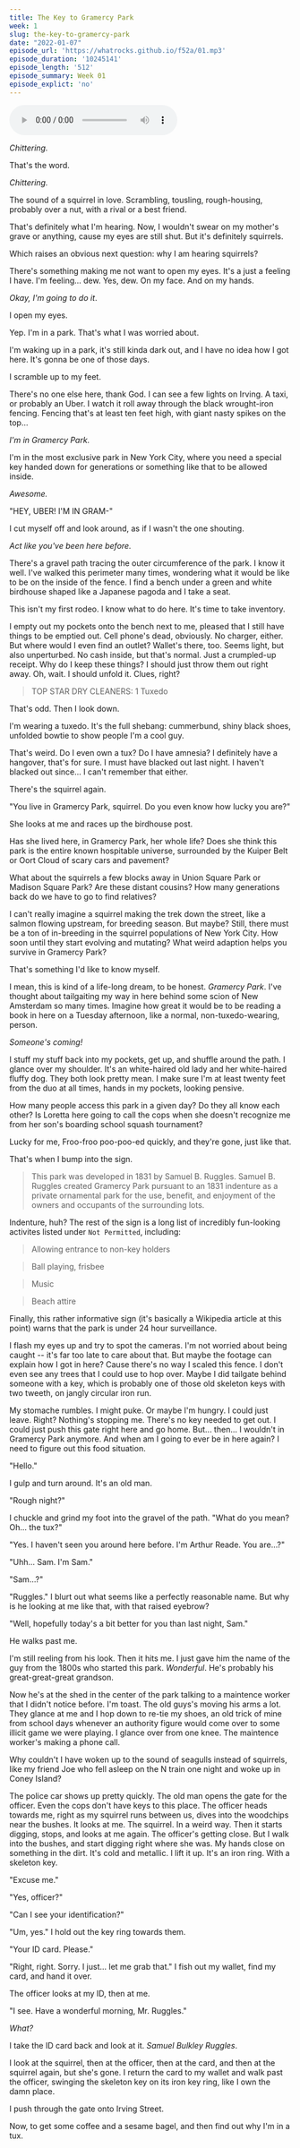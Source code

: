 ```yaml
---
title: The Key to Gramercy Park
week: 1
slug: the-key-to-gramercy-park
date: "2022-01-07"
episode_url: 'https://whatrocks.github.io/f52a/01.mp3'
episode_duration: '10245141'
episode_length: '512'
episode_summary: Week 01
episode_explict: 'no'
---
```


<audio controls="controls">
  <source type="audio/mp3" src="https://whatrocks.github.io/f52a/01.mp3"></source>
</audio>

*Chittering.*

That's the word.

*Chittering.*

The sound of a squirrel in love. Scrambling, tousling, rough-housing, probably over a nut, with a rival or a best friend. 

That's definitely what I'm hearing. Now, I wouldn't swear on my mother's grave or anything, cause my eyes are still shut. But it's definitely squirrels.

Which raises an obvious next question: why I am hearing squirrels?

There's something making me not want to open my eyes. It's a just a feeling I have. I'm feeling... dew. Yes, dew. On my face. And on my hands.

*Okay, I'm going to do it*.

I open my eyes.

Yep. I'm in a park. That's what I was worried about.

I'm waking up in a park, it's still kinda dark out, and I have no idea how I got here. It's gonna be one of those days.

I scramble up to my feet.

There's no one else here, thank God. I can see a few lights on Irving. A taxi, or probably an Uber. I watch it roll away through the black wrought-iron fencing. Fencing that's at least ten feet high, with giant nasty spikes on the top...

*I'm in Gramercy Park.*

I'm in the most exclusive park in New York City, where you need a special key handed down for generations or something like that to be allowed inside.

*Awesome.*

"HEY, UBER! I'M IN GRAM-"

I cut myself off and look around, as if I wasn't the one shouting. 

*Act like you've been here before.*

There's a gravel path tracing the outer circumference of the park. I know it well. I've walked this perimeter many times, wondering what it would be like to be on the inside of the fence. I find a bench under a green and white birdhouse shaped like a Japanese pagoda and I take a seat.

This isn't my first rodeo. I know what to do here. It's time to take inventory. 

I empty out my pockets onto the bench next to me, pleased that I still have things to be emptied out. Cell phone's dead, obviously. No charger, either. But where would I even find an outlet? Wallet's there, too. Seems light, but also unperturbed. No cash inside, but that's normal. Just a crumpled-up receipt. Why do I keep these things? I should just throw them out right away. Oh, wait. I should unfold it. Clues, right?


> TOP STAR DRY CLEANERS: 1 Tuxedo


That's odd. Then I look down.

I'm wearing a tuxedo. It's the full shebang: cummerbund, shiny black shoes, unfolded bowtie to show people I'm a cool guy.

That's weird. Do I even own a tux? Do I have amnesia? I definitely have a hangover, that's for sure. I must have blacked out last night. I haven't blacked out since... I can't remember that either. 

There's the squirrel again.

"You live in Gramercy Park, squirrel. Do you even know how lucky you are?"

She looks at me and races up the birdhouse post.

Has she lived here, in Gramercy Park, her whole life? Does she think this park is the entire known hospitable universe, surrounded by the Kuiper Belt or Oort Cloud of scary cars and pavement?

What about the squirrels a few blocks away in Union Square Park or Madison Square Park? Are these distant cousins? How many generations back do we have to go to find relatives? 

I can't really imagine a squirrel making the trek down the street, like a salmon flowing upstream, for breeding season. But maybe? Still, there must be a ton of in-breeding in the squirrel populations of New York City. How soon until they start evolving and mutating? What weird adaption helps you survive in Gramercy Park? 

That's something I'd like to know myself.

I mean, this is kind of a life-long dream, to be honest. *Gramercy Park*. I've thought about tailgaiting my way in here behind some scion of New Amsterdam so many times. Imagine how great it would be to be reading a book in here on a Tuesday afternoon, like a normal, non-tuxedo-wearing, person.

*Someone's coming!*

I stuff my stuff back into my pockets, get up, and shuffle around the path. I glance over my shoulder. It's an white-haired old lady and her white-haired fluffy dog. They both look pretty mean. I make sure I'm at least twenty feet from the duo at all times, hands in my pockets, looking pensive.

How many people access this park in a given day? Do they all know each other? Is Loretta here going to call the cops when she doesn't recognize me from her son's boarding school squash tournament? 

Lucky for me, Froo-froo  poo-poo-ed quickly, and they're gone, just like that.

That's when I bump into the sign.

> This park was developed in 1831 by Samuel B. Ruggles. Samuel B. Ruggles created Gramercy Park pursuant to an 1831 indenture as a private ornamental park for the use, benefit, and enjoyment of the owners and occupants of the surrounding lots.

Indenture, huh? The rest of the sign is a long list of incredibly fun-looking activites listed under `Not Permitted`, including:

> Allowing entrance to non-key holders

> Ball playing, frisbee

> Music

> Beach attire

Finally, this rather informative sign (it's basically a Wikipedia article at this point) warns that the park is under 24 hour surveillance. 

I flash my eyes up and try to spot the cameras. I'm not worried about being caught -- it's far too late to care about that. But maybe the footage can explain how I got in here? Cause there's no way I scaled this fence. I don't even see any trees that I could use to hop over. Maybe I did tailgate behind someone with a key, which is probably one of those old skeleton keys with two tweeth, on jangly circular iron run.

My stomache rumbles. I might puke. Or maybe I'm hungry. I could just leave. Right? Nothing's stopping me. There's no key needed to get out. I could just push this gate right here and go home. But... then... I wouldn't in Gramercy Park anymore. And when am I going to ever be in here again? I need to figure out this food situation.

"Hello."

I gulp and turn around. It's an old man.

"Rough night?"

I chuckle and grind my foot into the gravel of the path. "What do you mean? Oh... the tux?"

"Yes. I haven't seen you around here before. I'm Arthur Reade. You are...?"

"Uhh... Sam. I'm Sam."

"Sam...?"

"Ruggles." I blurt out what seems like a perfectly reasonable name. But why is he looking at me like that, with that raised eyebrow?

"Well, hopefully today's a bit better for you than last night, Sam." 

He walks past me. 

I'm still reeling from his look. Then it hits me. I just gave him the name of the guy from the 1800s who started this park. *Wonderful*. He's probably his great-great-great grandson.

Now he's at the shed in the center of the park talking to a maintence worker that I didn't notice before. I'm toast. The old guys's moving his arms a lot. They glance at me and I hop down to re-tie my shoes, an old trick of mine from school days whenever an authority figure would come over to some illicit game we were playing. I glance over from one knee. The maintence worker's making a phone call.

Why couldn't I have woken up to the sound of seagulls instead of squirrels, like my friend Joe who fell asleep on the N train one night and woke up in Coney Island?

The police car shows up pretty quickly. The old man opens the gate for the officer. Even the cops don't have keys to this place. The officer heads towards me, right as my squirrel runs between us, dives into the woodchips near the bushes. It looks at me. The squirrel. In a weird way. Then it starts digging, stops, and looks at me again. The officer's getting close. But I walk into the bushes, and start digging right where she was. My hands close on something in the dirt. It's cold and metallic. I lift it up. It's an iron ring. With a skeleton key.

"Excuse me."

"Yes, officer?"

"Can I see your identification?"

"Um, yes." I hold out the key ring towards them.

"Your ID card. Please."

"Right, right. Sorry. I just... let me grab that." I fish out my wallet, find my card, and hand it over.

The officer looks at my ID, then at me.

"I see. Have a wonderful morning, Mr. Ruggles."

*What?*

I take the ID card back and look at it. *Samuel Bulkley Ruggles*.

I look at the squirrel, then at the officer, then at the card, and then at the squirrel again, but she's gone. I return the card to my wallet and walk past the officer, swinging the skeleton key on its iron key ring, like I own the damn place.

I push through the gate onto Irving Street.

Now, to get some coffee and a sesame bagel, and then find out why I'm in a tux.